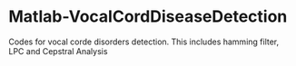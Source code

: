# Matlab-VocalCordDiseaseDetection
Codes for vocal corde disorders detection.
This includes hamming filter, LPC and Cepstral Analysis
